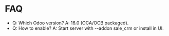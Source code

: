 # FAQ

- Q: Which Odoo version? A: 16.0 (OCA/OCB packaged).
- Q: How to enable? A: Start server with --addon sale_crm or install in UI.

